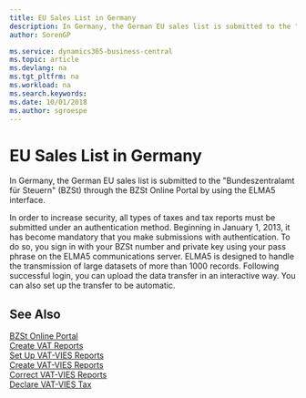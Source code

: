 ```yaml
---
title: EU Sales List in Germany
description: In Germany, the German EU sales list is submitted to the "Bundeszentralamt für Steuern" (BZSt) through the BZSt Online Portal by using the ELMA5 interface.
author: SorenGP

ms.service: dynamics365-business-central
ms.topic: article
ms.devlang: na
ms.tgt_pltfrm: na
ms.workload: na
ms.search.keywords:
ms.date: 10/01/2018
ms.author: sgroespe
---
```


# EU Sales List in Germany
In Germany, the German EU sales list is submitted to the "Bundeszentralamt für Steuern" (BZSt) through the BZSt Online Portal by using the ELMA5 interface.  

In order to increase security, all types of taxes and tax reports must be submitted under an authentication method. Beginning in January 1, 2013, it has become mandatory that you make submissions with authentication. To do so, you sign in with your BZSt number and private key using your pass phrase on the ELMA5 communications server. ELMA5 is designed to handle the transmission of large datasets of more than 1000 records. Following successful login, you can upload the data transfer in an interactive way. You can also set up the transfer to be automatic.  

## See Also  
[BZSt Online Portal](https://www.bzst.de)   
[Create VAT Reports](how-to-create-vat-reports.md)  
[Set Up VAT-VIES Reports](how-to-set-up-vat-reports.md)  
[Create VAT-VIES Reports](how-to-create-vat-reports.md)  
[Correct VAT-VIES Reports](how-to-correct-vat-reports.md)  
[Declare VAT-VIES Tax](how-to-declare-vat-vies-tax.md)  

